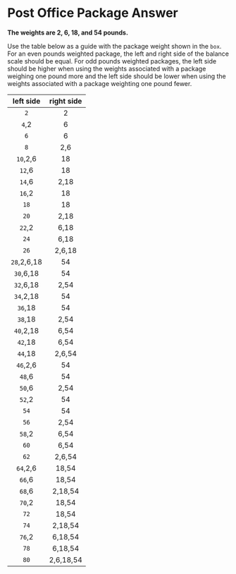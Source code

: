 # Post Office Package Answer

**The weights are 2, 6, 18, and 54 pounds.**

Use the table below as a guide with the package weight shown in the `box`. For 
an even pounds weighted package, the left and right side of the balance scale 
should be equal. For odd pounds weighted packages, the left side should be 
higher when using the weights associated with a package weighing one pound more 
and the left side should be lower when using the weights associated with a 
package weighting one pound fewer.

| left side |right side|
|:---------:|:--------:|
|`2`        |2         |
|`4`,2      |6         |
|`6`        |6         |
|`8`        |2,6       |
|`10`,2,6   |18        |
|`12`,6     |18        |
|`14`,6     |2,18      |
|`16`,2     |18        |
|`18`       |18        |
|`20`       |2,18      |
|`22`,2     |6,18      |
|`24`       |6,18      |
|`26`       |2,6,18    |
|`28`,2,6,18|54        |
|`30`,6,18  |54        |
|`32`,6,18  |2,54      |
|`34`,2,18  |54        |
|`36`,18    |54        |
|`38`,18    |2,54      |
|`40`,2,18  |6,54      |
|`42`,18    |6,54      |
|`44`,18    |2,6,54    |
|`46`,2,6   |54        |
|`48`,6     |54        |
|`50`,6     |2,54      |
|`52`,2     |54        |
|`54`       |54        |
|`56`       |2,54      |
|`58`,2     |6,54      |
|`60`       |6,54      |
|`62`       |2,6,54    |
|`64`,2,6   |18,54     |
|`66`,6     |18,54     |
|`68`,6     |2,18,54   |
|`70`,2     |18,54     |
|`72`       |18,54     |
|`74`       |2,18,54   |
|`76`,2     |6,18,54   |
|`78`       |6,18,54   |
|`80`       |2,6,18,54 |
